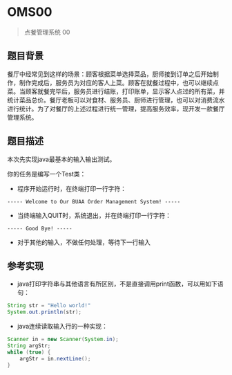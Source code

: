 # OMS00

> 点餐管理系统 00

## 题目背景

餐厅中经常见到这样的场景：顾客根据菜单选择菜品，厨师接到订单之后开始制作，制作完成后，服务员为对应的客人上菜。顾客在就餐过程中，也可以继续点菜。当顾客就餐完毕后，服务员进行结账，打印账单，显示客人点过的所有菜，并统计菜品总价。餐厅老板可以对食材、服务员、厨师进行管理，也可以对消费流水进行统计。为了对餐厅的上述过程进行统一管理，提高服务效率，现开发一款餐厅管理系统。

## 题目描述

本次先实现java最基本的输入输出测试。

你的任务是编写一个Test类：

- 程序开始运行时，在终端打印一行字符：

```shell
----- Welcome to Our BUAA Order Management System! -----
```

- 当终端输入QUIT时，系统退出，并在终端打印一行字符：

```shell
----- Good Bye! -----
```

- 对于其他的输入，不做任何处理，等待下一行输入

## 参考实现

- java打印字符串与其他语言有所区别，不是直接调用print函数，可以用如下语句：

```java
String str = "Hello world!"
System.out.println(str);
```

- java连续读取输入行的一种实现：

```java
Scanner in = new Scanner(System.in);
String argStr;
while (true) {
    argStr = in.nextLine();
}
```
